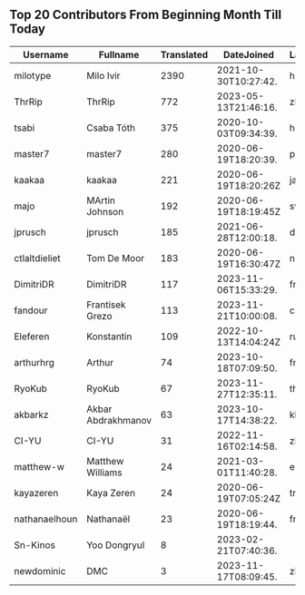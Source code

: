 ## Top 20 Contributors From Beginning Month Till Today ##
|Username|Fullname|Translated|DateJoined|Language|
|--------|--------|----------|----------|-------|
|milotype|Milo Ivir|2390|2021-10-30T10:27:42.|hr|
|ThrRip|ThrRip|772|2023-05-13T21:46:16.|zh_Hans|
|tsabi|Csaba Tóth|375|2020-10-03T09:34:39.|hu|
|master7|master7|280|2020-06-19T18:20:39.|pl|
|kaakaa|kaakaa|221|2020-06-19T18:20:26Z|ja|
|majo|MArtin Johnson|192|2020-06-19T18:19:45Z|sv|
|jprusch|jprusch|185|2021-06-28T12:00:18.|de|
|ctlaltdieliet|Tom De Moor|183|2020-06-19T16:30:47Z|nl|
|DimitriDR|DimitriDR|117|2023-11-06T15:33:29.|fr|
|fandour|Frantisek Grezo|113|2023-11-21T10:00:08.|cs|
|Eleferen|Konstantin|109|2022-10-13T14:04:24Z|ru|
|arthurhrg|Arthur|74|2023-10-18T07:09:50.|fr|
|RyoKub|RyoKub|67|2023-11-27T12:35:11.|th|
|akbarkz|Akbar Abdrakhmanov|63|2023-10-17T14:38:22.|kk|
|CI-YU|CI-YU|31|2022-11-16T02:14:58.|zh_Hant|
|matthew-w|Matthew Williams|24|2021-03-01T11:40:28.|en_AU|
|kayazeren|Kaya Zeren|24|2020-06-19T07:05:24Z|tr|
|nathanaelhoun|Nathanaël|23|2020-06-19T18:19:44.|fr|
|Sn-Kinos|Yoo Dongryul|8|2023-02-21T07:40:36.||
|newdominic|DMC|3|2023-11-17T08:09:45.|zh_Hant|
